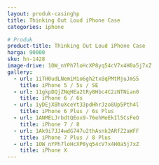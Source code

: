 ```yaml
---
layout: produk-casinghp
title: Thinking Out Loud iPhone Case
categories: iphone

# Produk
product-title: Thinking Out Loud iPhone Case
harga: 90000
sku: hn-1428
image-drive: 1OW_nYPh7loHcXP8yq54cV7x4H0a5j7xZ
gallery:
  - url: 1iTH0udLNemiMio6gh2tx8qPMtMjuJmS5
    title: iPhone 5 / 5s / SE
  - url: 11gkpDQjZNqHEa2tRy8Hbc4C2zNTNian0
    title: iPhone 6 / 6s
  - url: 1yDEjX8huXceYt33pdHhrJzo8Up5Pth4l
    title: iPhone 6 Plus / 6s Plus
  - url: 1ANMELJrbdtQEox9-76ehMeEkIl5CsFeO
    title: iPhone 7 / 8
  - url: 1Ak9i7JJ4wdG747u2thAsnk2ARfZ2aWFF
    title: iPhone 7 Plus / 8 Plus
  - url: 1OW_nYPh7loHcXP8yq54cV7x4H0a5j7xZ
    title: iPhone X
---
```

